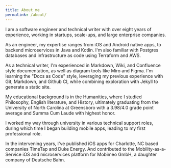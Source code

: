 ```yaml
---
title: About me
permalink: /about/
---
```


I am a software engineer and technical writer with over eight years of experience, working in startups, scale-ups, and large enterprise companies. 

As an engineer, my expertise ranges from iOS and Android native apps, to backend microservices in Java and Kotlin. I'm also familiar with Postgres databases and infrastructure as code using Terraform and AWS.

As a technical writer, I'm experienced in Markdown, Wiki, and Confluence style documentation, as well as diagram tools like Miro and Figma. I'm learning the "Docs as Code" style, leveraging my previous experience with Git, Markdown, and Github CI, while combining exploration with Jekyll to generate a static site.

My educational background is in the Humanities, where I studied Philosophy, English literature, and History, ultimately graduating from the University of North Carolina at Greensboro with a 3.98/4.0 grade point average and Summa Cum Laude with highest honor.

I worked my way through university in various technical support roles, during which time I began building mobile apps, leading to my first professional role.

In the intervening years, I've published iOS apps for Charlotte, NC based companies TimeTap and Duke Energy. And contributed to the Mobility-as-a-Service iOS and microservices platform for Mobimeo GmbH, a daughter company of Deutsche Bahn.